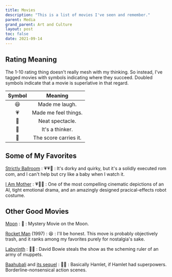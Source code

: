 ```yaml
---
title: Movies
description: "This is a list of movies I've seen and remember."
parent: Media
grand_parent: Art and Culture
layout: post
toc: false
date: 2021-09-14
---
```


## Rating Meaning

The 1-10 rating thing doesn't really mesh with my thinking. 
So instead, I've tagged movies with symbols indicating where they succeed.
Doubled symbols indicate that a movie is superlative in that regard.

| Symbol | Meaning |
|:-:|:-:|
| 😆 | Made me laugh. |
| 💗 | Made me feel things. |
| 👀 | Neat spectacle. |
| 💭 | It's a thinker. |
| 🎼 | The score carries it. |



## Some of My Favorites

[Strictly Ballroom](https://www.imdb.com/title/tt0105488/)
: 💗💗🎼
: It's dorky and quirky, but it's a solidly executed rom com, and I can't help but cry like a baby when I watch it.


[I Am Mother](https://www.imdb.com/title/tt6292852/)
: 💗👀💭
: One of the most compelling cinematic depictions of an AI, tight emotional drama, and an amazingly designed pracical-effects robot costume.





## Other Good Movies




[Moon](https://www.imdb.com/title/tt1182345/)
: 💭
: Mystery Movie on the Moon.

[Rocket Man](https://www.imdb.com/title/tt0120029/) (1997)
: 😆
: I'll be honest. This move is probably objectively trash, and it ranks among my favorites purely for nostalgia's sake.

[Labyrinth](https://www.imdb.com/title/tt0091369/)
: 🎼👀
: David Bowie steals the show as the scheming ruler of an army of muppets.

[Baahubali](https://www.imdb.com/title/tt2631186/) and [its sequel](tt4849438)
: 👀👀
: Basically Hamlet, if Hamlet had superpowers. Borderline-nonsensical action scenes. 
